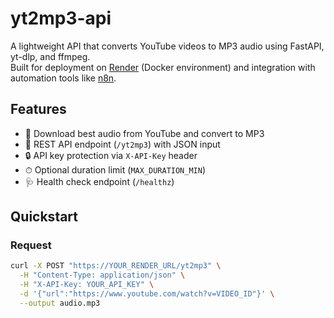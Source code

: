 # yt2mp3-api

A lightweight API that converts YouTube videos to MP3 audio using FastAPI, yt-dlp, and ffmpeg.  
Built for deployment on [Render](https://render.com) (Docker environment) and integration with automation tools like [n8n](https://n8n.io).

## Features
- 🎵 Download best audio from YouTube and convert to MP3
- 🚀 REST API endpoint (`/yt2mp3`) with JSON input
- 🔒 API key protection via `X-API-Key` header
- ⏱ Optional duration limit (`MAX_DURATION_MIN`)
- 🩺 Health check endpoint (`/healthz`)

## Quickstart

### Request
```bash
curl -X POST "https://YOUR_RENDER_URL/yt2mp3" \
  -H "Content-Type: application/json" \
  -H "X-API-Key: YOUR_API_KEY" \
  -d '{"url":"https://www.youtube.com/watch?v=VIDEO_ID"}' \
  --output audio.mp3

